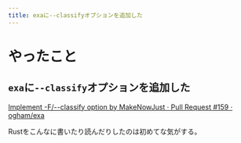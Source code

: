 ```yaml
---
title: exaに--classifyオプションを追加した
---
```


<script async src="//cdn.embedly.com/widgets/platform.js"></script>

# やったこと

## `exa`に`--classify`オプションを追加した

<a class="embedly-card" href="https://github.com/ogham/exa/pull/159">Implement -F/--classify option by MakeNowJust · Pull Request #159 · ogham/exa</a>

Rustをこんなに書いたり読んだりしたのは初めてな気がする。
